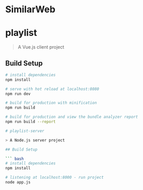 # SimilarWeb

# playlist

> A Vue.js client project

## Build Setup

``` bash
# install dependencies
npm install

# serve with hot reload at localhost:8080
npm run dev

# build for production with minification
npm run build

# build for production and view the bundle analyzer report
npm run build --report

# playlist-server

> A Node.js server project

## Build Setup

``` bash
# install dependencies
npm install

# listening at localhost:8000 - run project
node app.js

